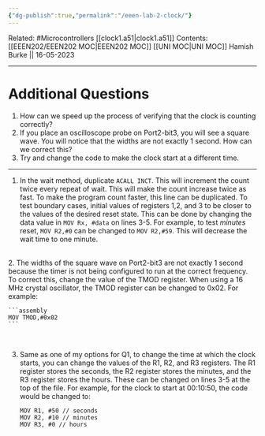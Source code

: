 ```yaml
---
{"dg-publish":true,"permalink":"/eeen-lab-2-clock/"}
---
```


Related: #Microcontrollers [[clock1.a51\|clock1.a51]]
Contents: [[EEEN202/EEEN202 MOC\|EEEN202 MOC]]
[[UNI MOC\|UNI MOC]]
Hamish Burke || 16-05-2023
***

# Additional Questions

1) How can we speed up the process of verifying that the clock is counting correctly?  
2) If you place an oscilloscope probe on Port2-bit3, you will see a square wave. You will notice that the widths are not exactly 1 second. How can we correct this?  
3) Try and change the code to make the clock start at a different time.

***

1.  In the wait method, duplicate  `ACALL INCT`. This will increment the count twice every repeat of wait. This will make the count increase twice as fast. To make the program count faster, this line can be duplicated. To test boundary cases, initial values of registers 1,2, and 3 to be closer to the values of the desired reset state. This can be done by changing the data value in `MOV Rx, #data` on lines 3-5. For example, to test *minutes* reset,  `MOV R2,#0` can be changed to `MOV R2,#59`. This will decrease the wait time to one minute.
<br>
2.  The widths of the square wave on Port2-bit3 are not exactly 1 second because the timer is not being configured to run at the correct frequency. To correct this, change the value of the TMOD register. When using a 16 MHz crystal oscillator,  the TMOD register can be changed to 0x02. For example:

	```assembly
	MOV TMOD,#0x02
	```

<br>

3.  Same as one of my options for Q1, to change the time at which the clock starts, you can change the values of the R1, R2, and R3 registers. The R1 register stores the seconds, the R2 register stores the minutes, and the R3 register stores the hours. These can be changed on lines 3-5 at the top of the file. For example, for the clock to start at 00:10:50, the code would be changed to:

	```assembly
	MOV R1, #50 // seconds
	MOV R2, #10 // minutes
	MOV R3, #0 // hours
	```